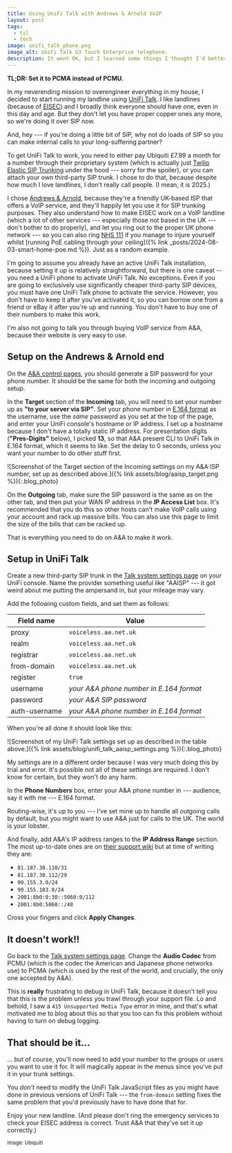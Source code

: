 ```yaml
---
title: Using UniFi Talk with Andrews & Arnold VoIP
layout: post
tags:
  - til
  - tech
image: unifi_talk_phone.png
image_alt: UniFi Talk G3 Touch Enterprise telephone.
description: It went OK, but I learned some things I thought I'd better write down for next time
---
```


**TL;DR: Set it to PCMA instead of PCMU.**

In my neverending mission to overengineer everything in my house, I decided to start running my landline using [UniFi Talk](https://ui.com/uk/en/integrations/managed-voip). I like landlines (because of [EISEC](https://en.wikipedia.org/wiki/999_(emergency_telephone_number)#Procedure)) and I broadly think everyone should have one, even in this day and age. But they don't let you have proper copper ones any more, so we're doing it over SIP now.

And, hey --- if you're doing a little bit of SIP, why not do loads of SIP so you can make internal calls to your long-suffering partner?

To get UniFi Talk to work, you need to either pay Ubiquiti £7.99 a month for a number through their proprietary system (which is actually just [Twilio Elastic SIP Trunking](https://www.twilio.com/en-us/sip-trunking) under the hood --- sorry for the spoiler), or you can attach your own third-party SIP trunk. I chose to do that, because despite how much I love landlines, I don't really call people. (I mean, it _is_ 2025.)

I chose [Andrews & Arnold](https://aa.net.uk), because they're a friendly UK-based ISP that offers a VoIP service, and they'll happily let you use it for SIP trunking purposes. They also understand how to make EISEC work on a VoIP landline (which a lot of other services --- especially those not based in the UK --- don't bother to do properly), and let you ring out to the proper UK phone network --- so you can also ring [NHS 111](https://www.nhs.uk/nhs-services/urgent-and-emergency-care-services/when-to-use-111/) if you manage to injure yourself whilst [running PoE cabling through your ceiling]({% link _posts/2024-08-03-smart-home-poe.md %}). Just as a random example.

I'm going to assume you already have an active UniFi Talk installation, because setting it up is relatively straightforward, but there is one caveat -- you need a UniFi phone to activate UniFi Talk. No exceptions. Even if you are going to exclusively use significantly cheaper third-party SIP devices, you must have one UniFi Talk phone to activate the service. However, you don't have to keep it after you've activated it, so you can borrow one from a friend or eBay it after you're up and running. You don't have to buy one of their numbers to make this work.

I'm also not going to talk you through buying VoIP service from A&A, because their website is very easy to use.

## Setup on the Andrews & Arnold end

On the [A&A control pages](https://control.aa.net.uk), you should generate a SIP password for your phone number. It should be the same for both the incoming and outgoing setup.

In the **Target** section of the **Incoming** tab, you will need to set your number up as **"to your server via SIP"**. Set your phone number in [E.164 format](https://en.wikipedia.org/wiki/E.164) as the username, use the _same_ password as you set at the top of the page, and enter your UniFi console's hostname or IP address. I set up a hostname because I don't have a totally static IP address. For presentation digits (**"Pres-Digits"** below), I picked **13**, so that A&A present CLI to UniFi Talk in E.164 format, which it seems to like. Set the delay to 0 seconds, unless you want your number to do other stuff first.

![Screenshot of the Target section of the Incoming settings on my A&A ISP number, set up as described above.]({% link assets/blog/aaisp_target.png %}){:.blog_photo}

On the **Outgoing** tab, make sure the SIP password is the same as on the other tab, and then put your WAN IP address in the **IP Access List** box. It's recommended that you do this so other hosts can't make VoIP calls using your account and rack up massive bills. You can also use this page to limit the size of the bills that can be racked up.

That is everything you need to do on A&A to make it work.

## Setup in UniFi Talk

Create a new third-party SIP trunk in the [Talk system settings page](https://unifi.ui.com/talk/settings/system) on your UniFi console. Name the provider something useful like "AAISP" --- it got weird about me putting the ampersand in, but your mileage may vary.

Add the following custom fields, and set them as follows:

| Field name    | Value                                   |
|---------------|-----------------------------------------|
| proxy         | `voiceless.aa.net.uk`                   |
| realm         | `voiceless.aa.net.uk`                   |
| registrar     | `voiceless.aa.net.uk`                   |
| from-domain   | `voiceless.aa.net.uk`                   |
| register      | `true`                                  |
| username      | _your A&A phone number in E.164 format_ |
| password      | _your A&A SIP password_                 |
| auth-username | _your A&A phone number in E.164 format_ |

When you're all done it should look like this:

![Screenshot of my UniFi Talk settings set up as described in the table above.]({% link assets/blog/unifi_talk_aaisp_settings.png %}){:.blog_photo}

My settings are in a different order because I was very much doing this by trial and error. It's possible not all of these settings are required. I don't know for certain, but they won't do any harm.

In the **Phone Numbers** box, enter your A&A phone number in --- audience, say it with me --- E.164 format.

Routing-wise, it's up to you --- I've set mine up to handle all outgoing calls by default, but you might want to use A&A just for calls to the UK. The world is your lobster.

And finally, add A&A's IP address ranges to the **IP Address Range** section. The most up-to-date ones are on [their support wiki](https://support.aa.net.uk/VoIP_Firewall) but at time of writing they are:

* `81.187.30.110/31`
* `81.187.30.112/29`
* `90.155.3.0/24`
* `90.155.103.0/24`
* `2001:8b0:0:30::5060:0/112`
* `2001:8b0:5060::/48`

Cross your fingers and click **Apply Changes**.

## It doesn't work!!

Go back to the [Talk system settings page](https://unifi.ui.com/talk/settings/system). Change the **Audio Codec** from PCMU (which is the codec the American and Japanese phone networks use) to PCMA (which is used by the rest of the world, and crucially, the only one accepted by A&A).

This is **really** frustrating to debug in UniFi Talk, because it doesn't tell you that this is the problem unless you trawl through your support file. Lo and behold, I saw a `415 Unsupported Media Type` error in mine, and that's what motivated me to blog about this so that you too can fix this problem without having to turn on debug logging.

## That should be it...

... but of course, you'll now need to add your number to the groups or users you want to use it for. It will magically appear in the menus since you've put it in your trunk settings.

You _don't_ need to modify the UniFi Talk JavaScript files as you might have done in previous versions of UniFi Talk --- the `from-domain` setting fixes the same problem that you'd previously have to have done that for.

Enjoy your new landline. (And please don't ring the emergency services to check your EISEC address is correct. Trust A&A that they've set it up correctly.)


<small>Image: Ubiquiti</small>
